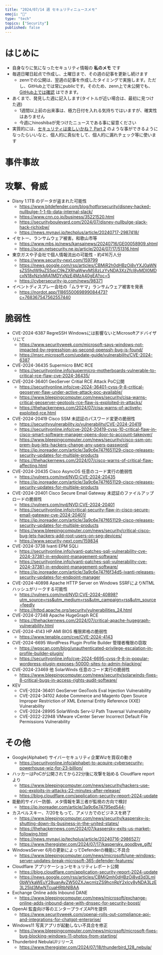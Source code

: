 ```yaml
---
title: "2024/07/14 週 セキュリティニュースメモ"
emoji: "🔖"
type: "tech"
topics: ["Security"]
published: false
---
```


# はじめに
* 自身なりに気になったセキュリティ情報の **私のメモ** です
* 毎週日曜日起点で作成し、土曜日まで、その週の記事を更新し続けます
    * zennでの公開は、翌週の記事を作成したタイミングで実施します。ただし、GitHub上では常にpublicです。そのため、zenn上で未公開でも、[GitHub上では確認](https://github.com/hinoshiba/zenn.dev/tree/main/articles) はできます。
* あくまで、発見した週に記入します(タイトルが近い場合は、最初に見つけた週)
    * 1週間以上前の出来事は、極力日付を入れる気持ちではいますが、確実性はありません
    * 今週にhinoshibaが見つけたニュースである事に留意ください
* 実質的には、[セキュリティは楽しいかね？ Part 2](https://negi.hatenablog.com/) のような事ができるようになったらいいなと、個人的に真似をして、個人的に漏れチェック等に使います

# 事件事故


# 攻撃、脅威
* Disny 1.1TB のデータが盗まれた可能性
    * https://www.bitdefender.com/blog/hotforsecurity/disney-hacked-nullbulge-1-1-tb-data-internal-slack/
    * https://www.cnn.co.jp/business/35221520.html
    * https://securityboulevard.com/2024/07/disney-nullbulge-slack-hack-richixbw/
    * https://news.mynavi.jp/techplus/article/20240717-2987418/
* イセトー、ランサムウェア被害。和歌山市等
    * https://www.mbs.jp/news/kansainews/20240716/GE00058909.shtml
    * https://scan.netsecurity.ne.jp/article/2024/07/17/51316.html
* 東京ガスや子会社で個人情報流出の可能性 - 約416万人分
    * https://www.security-next.com/159799
    * https://news.google.com/rss/articles/CBMiR2h0dHBzOi8vYXJ0aWNsZS5hdW9uZS5qcC9kZXRhaWwvMS8zLzYvNDA3XzZfcl8yMDI0MDcxN18xNzIxMjA1MDYxNzE4MzA40gEA?oc=5
    * https://cybersecurity-jp.com/news/98371
* イベントディスプレー会社の「ムラヤマ」ランサムウェア被害を発表
    * https://nordot.app/1186550069899084473?c=768367547562557440

# 脆弱性

* CVE-2024-6387 RegreSSH Windowsには影響ないとMicrosoftアドバイザリにて
    * https://www.securityweek.com/microsoft-says-windows-not-impacted-by-regresshion-as-second-openssh-bug-is-found/
    * https://msrc.microsoft.com/update-guide/vulnerability/CVE-2024-6387
* CVE-2024-36435 Supermicro BMC RCE
    * https://securityonline.info/supermicro-motherboards-vulnerable-to-critical-rce-flaw-cve-2024-36435/
* CVE-2024-36401 GeoServer Critial RCE Attack PoC公開
    * https://securityonline.info/cve-2024-36401-cvss-9-8-critical-geoserver-flaw-under-active-attack-poc-available/
    * https://www.bleepingcomputer.com/news/security/cisa-warns-critical-geoserver-geotools-rce-flaw-is-exploited-in-attacks/
    * https://thehackernews.com/2024/07/cisa-warns-of-actively-exploited-rce.html
* CVE-2024-20419 Cisco SSM 未認証のパスワード変更の脆弱性
    * https://securityvulnerability.io/vulnerability/CVE-2024-20419  
    * https://securityonline.info/cve-2024-20419-cvss-10-critical-flaw-in-cisco-smart-software-manager-opens-door-to-account-takeover/
    * https://www.bleepingcomputer.com/news/security/cisco-ssm-on-prem-bug-lets-hackers-change-any-users-password/
    * https://jp.inoreader.com/article/3a9c6e747f651129-cisco-releases-security-updates-for-multiple-products
    * https://thehackernews.com/2024/07/cisco-warns-of-critical-flaw-affecting.html
* CVE-2024-20435 Cisco AsyncOS 任意のコード実行の脆弱性
   * https://vulners.com/nvd/NVD:CVE-2024-20435  
    * https://jp.inoreader.com/article/3a9c6e747f651129-cisco-releases-security-updates-for-multiple-products
* CVE-2024-20401 Cisco Secure Email Gateway 未認証のファイルアップロードの脆弱性
    * https://vulners.com/nvd/NVD:CVE-2024-20401   
    * https://securityonline.info/critical-security-flaw-in-cisco-secure-email-gateway-cve-2024-20401/
    * https://jp.inoreader.com/article/3a9c6e747f651129-cisco-releases-security-updates-for-multiple-products
    * https://www.bleepingcomputer.com/news/security/critical-cisco-bug-lets-hackers-add-root-users-on-seg-devices/
    * https://www.security-next.com/159834
* CVE-2024-3738 Ivanti EPM SQLi
    * https://securityonline.info/ivanti-patches-sqli-vulnerability-cve-2024-37381-in-endpoint-management-software/
    * https://securityonline.info/ivanti-patches-sqli-vulnerability-cve-2024-37381-in-endpoint-management-software/
    * https://jp.inoreader.com/article/3a9c6e747f6f34d5-ivanti-releases-security-updates-for-endpoint-manager
* CVE-2024-40898 Apache HTTP Server on Windows  SSRFによりNTMLハッシュがリークする可能性
    * https://vulners.com/nvd/NVD:CVE-2024-40898?utm_source=rss&utm_medium=rss&utm_campaign=rss&utm_source=feedly
    * https://httpd.apache.org/security/vulnerabilities_24.html
* CVE-2024-27348 Apache HugeGraph RCE
    * https://thehackernews.com/2024/07/critical-apache-hugegraph-vulnerability.html 
* CVE-2024-4143 HP AMI BIOS 権限昇格の脆弱性
    * https://www.tenable.com/cve/CVE-2024-4143   
* CVE-2024-6695 WordPress Plugin Profile Builder 管理者権限の窃取
   * https://wpscan.com/blog/unauthenticated-privilege-escalation-in-profile-builder-plugin/
   * https://securityonline.info/cve-2024-6695-cvss-9-8-in-popular-wordpress-plugin-exposes-50000-sites-to-admin-hijacking/ 
* CVE-2024-23469 他 SolarWinds 任意のコード実行の脆弱性
    * https://www.bleepingcomputer.com/news/security/solarwinds-fixes-8-critical-bugs-in-access-rights-audit-software/
* KEV
    * CVE-2024-36401 GeoServer GeoTools Eval Injection Vulnerability
    * CVE-2024-34102 Adobe Commerce and Magento Open Source Improper Restriction of XML External Entity Reference (XXE) Vulnerability
    * CVE-2024-28995 SolarWinds Serv-U Path Traversal Vulnerability
    * CVE-2022-22948 VMware vCenter Server Incorrect Default File Permissions Vulnerability

# その他
* Google(Alphabet) サイバーセキュリティ企業Wizを買収の動き
    * https://securityonline.info/alphabet-to-acquire-cybersecurity-powerhouse-wiz-for-23-billion/
* ハッカーはPoCが公開されてから22分後に攻撃を始める Cloudflare reportより
    * https://www.bleepingcomputer.com/news/security/hackers-use-poc-exploits-in-attacks-22-minutes-after-release/
    * https://blog.cloudflare.com/application-security-report-2024-update
* 能動的サイバー防御、メタ情報を第三者が監視の方向で検討
    * https://jp.inoreader.com/article/3a9c6e74795ed544-
* カスペルスキー、7/20をもって、アメリカでのビジネスを終了
    * https://www.bleepingcomputer.com/news/security/kaspersky-is-shutting-down-its-business-in-the-united-states/
    * https://thehackernews.com/2024/07/kaspersky-exits-us-market-following.html
    * https://news.mynavi.jp/techplus/article/20240716-2986527/
    * https://www.theregister.com/2024/07/17/kaspersky_goodbye_gift/
 * WindowsServer 6月の更新によってDefenderの機能に不具合
   * https://www.bleepingcomputer.com/news/microsoft/june-windows-server-updates-break-microsoft-365-defender-features/ 
* Cloudflare アプリケーションセキュリティレポート公開
    * https://blog.cloudflare.com/application-security-report-2024-update
    * https://news.google.com/rss/articles/CBMiQmh0dHBzOi8vd3d3Lml0bWVkaWEuY28uanAvZW50ZXJwcmlzZS9hcnRpY2xlcy8yNDA3LzE3L25ld3MwNTcuaHRtbNIBAA
* Exchange Online adds Inbound DANE
    * https://www.bleepingcomputer.com/news/microsoft/exchange-online-adds-inbound-dane-with-dnssec-for-security-boost/ 
* OpenAI 監査向け等のエンタープライズAPIを提供
    * https://www.securityweek.com/openai-rolls-out-compliance-api-and-integrations-for-chatgpt-enterprise/
* Windows11 写真アプリが起動しない不具合を修正
    * https://www.bleepingcomputer.com/news/microsoft/microsoft-fixes-bug-blocking-windows-11-photos-from-starting/
* Thunderbird NebulaUIリリース
    * https://www.theregister.com/2024/07/18/thunderbird_128_nebula/

